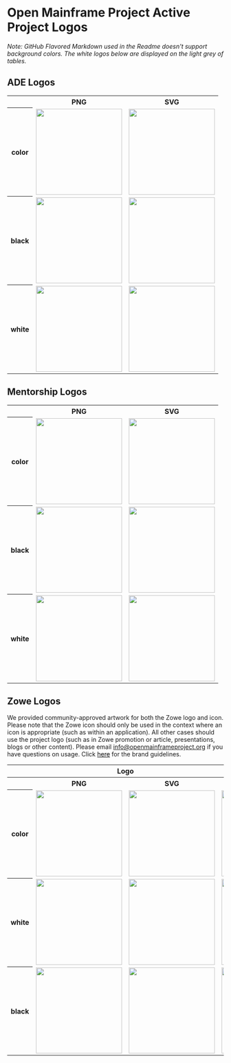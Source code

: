 # Open Mainframe Project Active Project Logos

*Note: GitHub Flavored Markdown used in the Readme doesn't support background colors. The white logos below are displayed on the light grey of tables.*

## ADE Logos

<table class="logos-table">
    <tr>
        <th></th>
        <th>PNG</th>
        <th>SVG</th>
    </tr>
    	<tr>
	<th>color</th>
        <td><a href="../projects/ade/ade-color.png" download><img src="../projects/ade/ade-color.png" width="200"></a></td>
	<td><a href="../projects/ade/ade-color.svg" download><img src="../projects/ade/ade-color.svg" width="200"></a></td></tr>
	<tr>
        <th>black</th>
	<td><a href="../projects/ade/ade-black.png" download><img src="../projects/ade/ade-black.png" width="200"></a></td>
	<td><a href="../projects/ade/ade-black.svg" download><img src="../projects/ade/ade-black.svg" width="200"></a></td>
	</tr>
	<tr>
        <th>white</th>
	<td><a href="../projects/ade/ade-white.png" download><img src="../projects/ade/ade-white.png" width="200"></a></td>
	<td><a href="../projects/ade/ade-white.svg" download><img src="../projects/ade/ade-white.svg" width="200"></a></td>
	</tr>
	</table>

## Mentorship Logos

<table class="logos-table">
    <tr>
        <th></th>
        <th>PNG</th>
        <th>SVG</th>
    </tr>
    <tr>
	<th>color</th>
        <td><a href="../projects/mentorship/mentorship-color.png" download><img src="../projects/mentorship/mentorship-color.png" width="200"></a></td>
        <td><a href="../projects/mentorship/mentorship-color.svg" download><img src="../projects/mentorship/mentorship-color.svg" width="200"></a></td>
        </tr>
        <tr>
        <th>black</th>
        <td><a href="../projects/mentorship/mentorship-black.png" download><img src="../projects/mentorship/mentorship-black.png" width="200"></a></td>
        <td><a href="../projects/mentorship/mentorship-black.svg" download><img src="../projects/mentorship/mentorship-black.svg" width="200"></a></td>
        </tr>
	<tr>
        <th>white</th>
        <td><a href="../projects/mentorship/mentorship-white.png" download><img src="../projects/mentorship/mentorship-white.png" width="200"></a></td>
        <td><a href="../projects/mentorship/mentorship-white.svg" download><img src="../projects/mentorship/mentorship-white.svg" width="200"></a></td>
    </tr>
</table>

## Zowe Logos

We provided community-approved artwork for both the Zowe logo and icon. Please note that the Zowe icon should only be used in the context where an icon is appropriate (such as within an application). All other cases should use the project logo (such as in Zowe promotion or article, presentations, blogs or other content). Please email <a href="mailto:info@openmainframeproject.org" style="color:black !important;text-decoration:underline !important">info@openmainframeproject.org</a> if you have questions on usage. Click <a href="https://www.openmainframeproject.org/communication-guidelines" style="color:black !important;text-decoration:underline !important">here</a> for the brand guidelines.


<table class="logos-table">
    <tr>
        <th></th>
        <th colspan="2">Logo</th>
        <th colspan="2">Icon</th>
    </tr>
    <tr>
        <th></th>
        <th>PNG</th>
        <th>SVG</th>
        <th>PNG</th>
        <th>SVG</th>
    </tr>
    <tr>
        <th>color</th>
        <td><a href="../projects/zowe/zowe-color.png" download><img src="../projects/zowe/zowe-color.png" width="200"></a></td>
        <td><a href="../projects/zowe/zowe-color.svg" download><img src="../projects/zowe/zowe-color.svg" width="200"></a></td>
        <td><a href="../projects/zowe/zowe-icon-color.png" download><img src="../projects/zowe/zowe-icon-color.png" width="200"></a></td>
        <td><a href="../projects/zowe/zowe-icon-color.svg" download><img src="../projects/zowe/zowe-icon-color.svg" width="200"></a></td>
    </tr>
    <tr>
        <th>white</th>
        <td><a href="../projects/zowe/zowe-white.png" download><img src="../projects/zowe/zowe-white.png" width="200"></a></td>
        <td><a href="../projects/zowe/zowe-white.svg" download><img src="../projects/zowe/zowe-white.svg" width="200"></a></td>
        <td><a href="../projects/zowe/zowe-icon-white.png" download><img src="../projects/zowe/zowe-icon-white.png" width="200"></a></td>
        <td><a href="../projects/zowe/zowe-icon-white.svg" download><img src="../projects/zowe/zowe-icon-white.svg" width="200"></a></td>
    </tr>
    <tr>
        <th>black</th>
        <td><a href="../projects/zowe/zowe-black.png" download><img src="../projects/zowe/zowe-black.png" width="200"></a></td>
        <td><a href="../projects/zowe/zowe-black.svg" download><img src="../projects/zowe/zowe-black.svg" width="200"></a></td>
        <td><a href="../projects/zowe/zowe-icon-black.png" download><img src="../projects/zowe/zowe-icon-black.png" width="200"></a></td>
        <td><a href="../projects/zowe/zowe-icon-black.svg" download><img src="../projects/zowe/zowe-icon-black.svg" width="200"></a></td>
    </tr>
</table>

